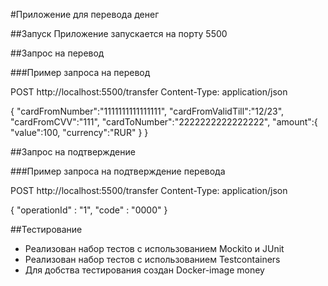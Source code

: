 #Приложение для перевода денег

##Запуск
Приложение запускается на порту 5500

##Запрос на перевод

###Пример запроса на перевод

POST http://localhost:5500/transfer
Content-Type: application/json

{
"cardFromNumber":"1111111111111111",
"cardFromValidTill":"12/23",
"cardFromCVV":"111",
"cardToNumber":"2222222222222222",
"amount":{
"value":100,
"currency":"RUR"
}
}

##Запрос на подтверждение

###Пример запроса на подтверждение перевода

POST http://localhost:5500/transfer
Content-Type: application/json

{
"operationId" : "1",
"code" : "0000"
}

##Тестирование
* Реализован набор тестов с использованием Mockito и JUnit
* Реализован набор тестов с использованием Testcontainers
* Для добства тестирования создан Docker-image money




